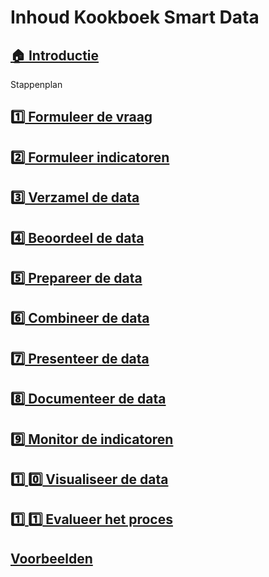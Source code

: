 # Inhoud Kookboek Smart Data

## [:house: Introductie](README.md)
Stappenplan
## [:one: Formuleer de vraag](Stap_1.md)
## [:two: Formuleer indicatoren](metamorphoses_stap_2.md)
## [:three: Verzamel de data](metamorphoses_stap_3.md)
## [:four: Beoordeel de data](metamorphoses_stap_4.md)
## [:five: Prepareer de data](metamorphoses_stap_5.md)
## [:six: Combineer de data](metamorphoses_stap_6.md)
## [:seven: Presenteer de data](metamorphoses_stap_7.md)
## [:eight: Documenteer de data](metamorphoses_stap_8.md)
## [:nine: Monitor de indicatoren](metamorphoses_stap_9.md)
## [:one: :zero: Visualiseer de data](metamorphoses_stap_10.md)
## [:one: :one: Evalueer het proces](metamorphoses_stap_11.md)

## [Voorbeelden](examples.md)
